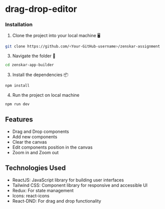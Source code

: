 # drag-drop-editor

### Installation

1. Clone the project into your local machine 🖥️

```sh
git clone https://github.com/<Your-GitHub-username>/zenskar-assignment.git
```

3. Navigate the folder 📂

```sh
cd zenskar-app-builder
```

3. Install the dependencies 📦
  
```sh
npm install
```
4. Run the project on local machine

```sh
npm run dev
```

## Features

- Drag and Drop components
- Add new components
- Clear the canvas
- Edit components position in the canvas
- Zoom in and Zoom out

## Technologies Used

- ReactJS: JavaScript library for building user interfaces
- Tailwind CSS: Component library for responsive and accessible UI
- Redux: For state management
- Icons: react-icons
- React-DND: For drag and drop functionality
